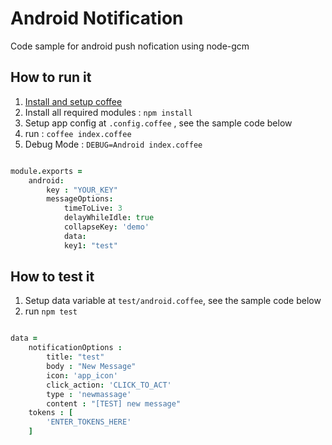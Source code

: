 # Android Notification
Code sample for android push nofication using node-gcm

## How to run it
1. [Install and setup coffee](https://www.npmjs.com/package/coffee-script)
2. Install all required modules : `npm install`
3. Setup app config at `.config.coffee` , see the sample code below
4. run : `coffee index.coffee`
5. Debug Mode : `DEBUG=Android index.coffee`

```coffeescript

module.exports =
	android:
		key : "YOUR_KEY"
		messageOptions:
			timeToLive: 3
			delayWhileIdle: true
			collapseKey: 'demo'
			data: 
			key1: "test"

```

## How to test it
1. Setup data variable at `test/android.coffee`, see the sample code below
2. run `npm test`

```coffeescript

data =
	notificationOptions :
		title: "test"
		body : "New Message"
		icon: 'app_icon'
		click_action: 'CLICK_TO_ACT'
		type : 'newmassage'
		content : "[TEST] new message"
	tokens : [
		'ENTER_TOKENS_HERE'
	]

```